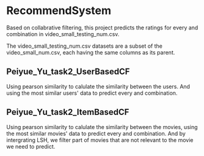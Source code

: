 # RecommendSystem
Based on collabrative filtering, this project predicts the ratings for every <userId> and <productId> combination in video_small_testing_num.csv.
  
The video_small_testing_num.csv datasets are a subset of the video_small_num.csv, each having the same columns as its parent.

## Peiyue_Yu_task2_UserBasedCF
Using pearson similarity to calulate the similarity between the users. And using the most similar users' data to predict every <userId> and <productId> combination.
  
 
## Peiyue_Yu_task2_ItemBasedCF
Using pearson similarity to calulate the similarity between the movies, using the most similar movies' data to predict every <userId> and <productId> combination. And by intergrating LSH, we filter part of movies that are not relevant to the movie we need to predict.

